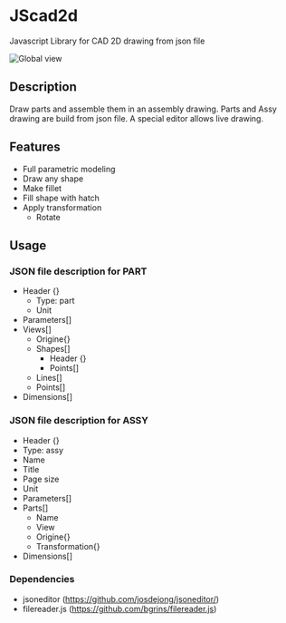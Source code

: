 # JScad2d


Javascript Library for CAD 2D drawing from json file

<img alt="Global view" src="https://github.com/benardt/JScad2d/blob/master/misc/VueGlobale.png">


## Description


Draw parts and assemble them in an assembly drawing. Parts and Assy drawing are build from json file. A special editor allows live drawing.

## Features

* Full parametric modeling
* Draw any shape
* Make fillet
* Fill shape with hatch
* Apply transformation
  * Rotate

## Usage

### JSON file description for PART

* Header {}
  * Type: part
  * Unit
* Parameters[]
* Views[]
  * Origine{} 
  * Shapes[]
    * Header {}
    * Points[]
  * Lines[]
  * Points[]
* Dimensions[]

### JSON file description for ASSY

* Header {}
 * Type: assy
 * Name
 * Title
 * Page size
 * Unit
* Parameters[]
* Parts[]
  * Name
  * View
  * Origine{}
  * Transformation{}
* Dimensions[]
  
### Dependencies

* jsoneditor (https://github.com/josdejong/jsoneditor/)
* filereader.js (https://github.com/bgrins/filereader.js)


